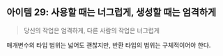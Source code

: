 ## 아이템 29: 사용할 때는 너그럽게, 생성할 때는 엄격하게

> 당신의 작업은 엄격하게, 다른 사람의 작업은 너그럽게

매개변수의 타입 범위는 넓어도 괜찮지만, 반환 타입의 범위는 구체적이어야 한다.
